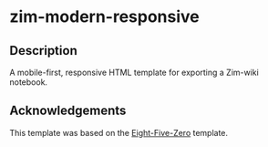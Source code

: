 # zim-modern-responsive

## Description
A mobile-first, responsive HTML template for exporting a Zim-wiki notebook. 

## Acknowledgements
This template was based on the [Eight-Five-Zero](https://github.com/jrm4/Eight-Five-Zero) template. 
